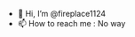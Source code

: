 - 👋 Hi, I’m @fireplace1124
- 📫 How to reach me : No way

<!---
fireplace1124/fireplace1124 is a ✨ special ✨ repository because its `README.md` (this file) appears on your GitHub profile.
You can click the Preview link to take a look at your changes.
--->
